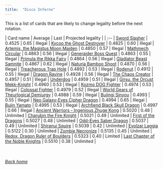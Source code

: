 ```yaml
---
title:  "Disco Inferno"
---
```


This is a list of cards that are likely to change legality before the next rotation.

| Card name | Average | Last | Projected legality |
| :-- |
[Sword Slasher](https://db.ygoprodeck.com/card/?search=Sword%20Slasher) | 0.4525 | 0.65 | Illegal |
[Kycoo the Ghost Destroyer](https://db.ygoprodeck.com/card/?search=Kycoo%20the%20Ghost%20Destroyer) | 0.4825 | 0.60 | Illegal |
[Artemis, the Magistus Moon Maiden](https://db.ygoprodeck.com/card/?search=Artemis,%20the%20Magistus%20Moon%20Maiden) | 0.4850 | 0.57 | Illegal |
[Mathmech Circular](https://db.ygoprodeck.com/card/?search=Mathmech%20Circular) | 0.4863 | 0.56 | Illegal |
[Generaider Boss Quest](https://db.ygoprodeck.com/card/?search=Generaider%20Boss%20Quest) | 0.4863 | 0.55 | Illegal |
[Primula the Rikka Fairy](https://db.ygoprodeck.com/card/?search=Primula%20the%20Rikka%20Fairy) | 0.4864 | 0.56 | Illegal |
[Gladiator Beast Samnite](https://db.ygoprodeck.com/card/?search=Gladiator%20Beast%20Samnite) | 0.4867 | 0.62 | Illegal |
[Naturia Bamboo Shoot](https://db.ygoprodeck.com/card/?search=Naturia%20Bamboo%20Shoot) | 0.4870 | 0.56 | Illegal |
[Treacherous Trap Hole](https://db.ygoprodeck.com/card/?search=Treacherous%20Trap%20Hole) | 0.4892 | 0.53 | Illegal |
[Rodenut](https://db.ygoprodeck.com/card/?search=Rodenut) | 0.4912 | 0.55 | Illegal |
[Dragon Ravine](https://db.ygoprodeck.com/card/?search=Dragon%20Ravine) | 0.4928 | 0.56 | Illegal |
[The Chaos Creator](https://db.ygoprodeck.com/card/?search=The%20Chaos%20Creator) | 0.4957 | 0.51 | Illegal |
[Underdog](https://db.ygoprodeck.com/card/?search=Underdog) | 0.4959 | 0.51 | Illegal |
[Girsu, the Orcust Mekk-Knight](https://db.ygoprodeck.com/card/?search=Girsu,%20the%20Orcust%20Mekk-Knight) | 0.4960 | 0.53 | Illegal |
[Kozmo DOG Fighter](https://db.ygoprodeck.com/card/?search=Kozmo%20DOG%20Fighter) | 0.4974 | 0.53 | Illegal |
[Colossal Fighter](https://db.ygoprodeck.com/card/?search=Colossal%20Fighter) | 0.4979 | 0.52 | Illegal |
[World Gears of Theurlogical Demiurgy](https://db.ygoprodeck.com/card/?search=World%20Gears%20of%20Theurlogical%20Demiurgy) | 0.4988 | 0.59 | Illegal |
[Bujingi Sinyou](https://db.ygoprodeck.com/card/?search=Bujingi%20Sinyou) | 0.4993 | 0.55 | Illegal |
[Neo Galaxy-Eyes Cipher Dragon](https://db.ygoprodeck.com/card/?search=Neo%20Galaxy-Eyes%20Cipher%20Dragon) | 0.4994 | 0.65 | Illegal |
[Bujin Yamato](https://db.ygoprodeck.com/card/?search=Bujin%20Yamato) | 0.4995 | 0.53 | Illegal |
[Archfiend Black Skull Dragon](https://db.ygoprodeck.com/card/?search=Archfiend%20Black%20Skull%20Dragon) | 0.4997 | 0.66 | Illegal |
[Ancient Warriors - Ingenious Zhuge Kong](https://db.ygoprodeck.com/card/?search=Ancient%20Warriors%20-%20Ingenious%20Zhuge%20Kong) | 0.5020 | 0.48 | Unlimited |
[Charubin the Fire Knight](https://db.ygoprodeck.com/card/?search=Charubin%20the%20Fire%20Knight) | 0.5021 | 0.49 | Unlimited |
[First of the Dragons](https://db.ygoprodeck.com/card/?search=First%20of%20the%20Dragons) | 0.5027 | 0.48 | Unlimited |
[Odd-Eyes Saber Dragon](https://db.ygoprodeck.com/card/?search=Odd-Eyes%20Saber%20Dragon) | 0.5037 | 0.49 | Unlimited |
[Shiranui Squire](https://db.ygoprodeck.com/card/?search=Shiranui%20Squire) | 0.5039 | 0.42 | Unlimited |
[Evolzar Laggia](https://db.ygoprodeck.com/card/?search=Evolzar%20Laggia) | 0.5122 | 0.30 | Unlimited |
[Zombie Necronize](https://db.ygoprodeck.com/card/?search=Zombie%20Necronize) | 0.5135 | 0.45 | Unlimited |
[Redox, Dragon Ruler of Boulders](https://db.ygoprodeck.com/card/?search=Redox,%20Dragon%20Ruler%20of%20Boulders) | 0.5323 | 0.40 | Limited |
[Last Chapter of the Noble Knights](https://db.ygoprodeck.com/card/?search=Last%20Chapter%20of%20the%20Noble%20Knights) | 0.5510 | 0.38 | Unlimited |

<br>

###### [Back home](index)